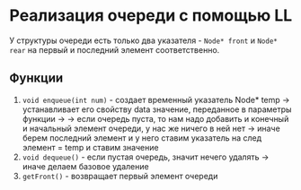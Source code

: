 # Реализация очереди с помощью LL

У структуры очереди есть только два указателя - ```Node* front``` и ```Node* rear``` на первый и последний элемент соответственно.

## Функции
1. ```void enqueue(int num)``` - создает временный указатель Node* temp -> устанавливает его свойству data значение, переданное в параметры функции ->
   -> если очередь пуста, то нам надо добавить и конечный и начальный элемент очереди, у нас же ничего в ней нет -> иначе берем последний элемент и у него
   ставим указатель на след элемент = temp и ставим значение
2. ```void dequeue()``` - если пустая очередь, значит нечего удалять -> иначе делаем базовое удаление
3. ```getFront()``` - возвращает первый элемент очереди
